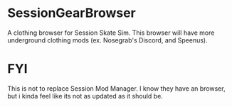 # SessionGearBrowser
A clothing browser for Session Skate Sim. This browser will have more underground clothing mods (ex. Nosegrab's Discord, and Speenus).

# FYI
This is not to replace Session Mod Manager. I know they have an browser, but i kinda feel like its not as updated as it should be.

